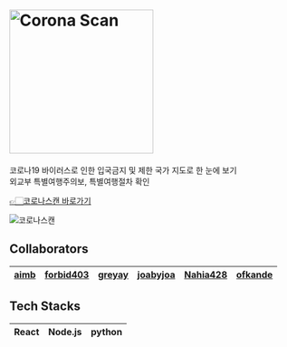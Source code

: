 # [<img width="254" alt="Corona Scan" src="https://user-images.githubusercontent.com/50170375/79332204-5bf6ba80-7f57-11ea-89e6-79a28e9aa6a3.png">](http://www.coronascan.co.kr/)

코로나19 바이러스로 인한 입국금지 및 제한 국가 지도로 한 눈에 보기  
외교부 특별여행주의보, 특별여행절차 확인

[👉🏻코로나스캔 바로가기](http://www.coronascan.co.kr/)

![코로나스캔](https://user-images.githubusercontent.com/50170375/79334723-ca3d7c00-7f5b-11ea-8e30-a465bb24bd8f.png)


## Collaborators

| [aimb](https://github.com/code-wave) | [forbid403](https://github.com/forbid403) | [greyay](https://github.com/greyay) | [joabyjoa](https://github.com/joabyjoa) | [Nahia428](https://github.com/Nahia428) | [ofkande](https://github.com/ofkande) |
| :---------------------------------: | :---------------------------------------: | :---------------------------------: | --------------------------------------- | --------------------------------------- | ------------------------------------- |


## Tech Stacks

| React | Node.js | python |
| :---: | :-----: | :----: |


